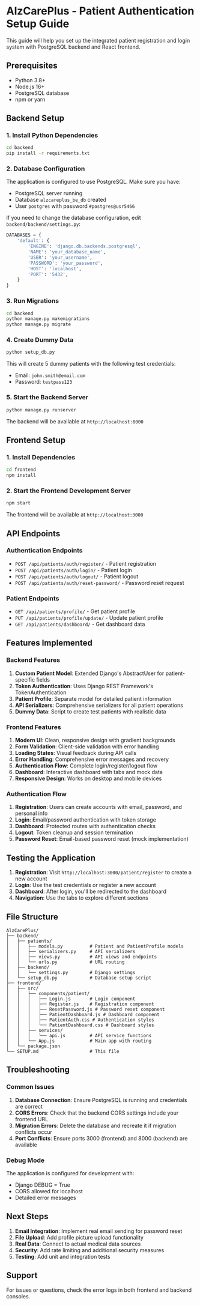 # AlzCarePlus - Patient Authentication Setup Guide

This guide will help you set up the integrated patient registration and login system with PostgreSQL backend and React frontend.

## Prerequisites

- Python 3.8+
- Node.js 16+
- PostgreSQL database
- npm or yarn

## Backend Setup

### 1. Install Python Dependencies

```bash
cd backend
pip install -r requirements.txt
```

### 2. Database Configuration

The application is configured to use PostgreSQL. Make sure you have:
- PostgreSQL server running
- Database `alzcareplus_be_db` created
- User `postgres` with password `#postgres@usr5466`

If you need to change the database configuration, edit `backend/backend/settings.py`:

```python
DATABASES = {
    'default': {
        'ENGINE': 'django.db.backends.postgresql',
        'NAME': 'your_database_name',
        'USER': 'your_username',
        'PASSWORD': 'your_password',
        'HOST': 'localhost',
        'PORT': '5432',
    }
}
```

### 3. Run Migrations

```bash
cd backend
python manage.py makemigrations
python manage.py migrate
```

### 4. Create Dummy Data

```bash
python setup_db.py
```

This will create 5 dummy patients with the following test credentials:
- Email: `john.smith@email.com`
- Password: `testpass123`

### 5. Start the Backend Server

```bash
python manage.py runserver
```

The backend will be available at `http://localhost:8000`

## Frontend Setup

### 1. Install Dependencies

```bash
cd frontend
npm install
```

### 2. Start the Frontend Development Server

```bash
npm start
```

The frontend will be available at `http://localhost:3000`

## API Endpoints

### Authentication Endpoints

- `POST /api/patients/auth/register/` - Patient registration
- `POST /api/patients/auth/login/` - Patient login
- `POST /api/patients/auth/logout/` - Patient logout
- `POST /api/patients/auth/reset-password/` - Password reset request

### Patient Endpoints

- `GET /api/patients/profile/` - Get patient profile
- `PUT /api/patients/profile/update/` - Update patient profile
- `GET /api/patients/dashboard/` - Get dashboard data

## Features Implemented

### Backend Features

1. **Custom Patient Model**: Extended Django's AbstractUser for patient-specific fields
2. **Token Authentication**: Uses Django REST Framework's TokenAuthentication
3. **Patient Profile**: Separate model for detailed patient information
4. **API Serializers**: Comprehensive serializers for all patient operations
5. **Dummy Data**: Script to create test patients with realistic data

### Frontend Features

1. **Modern UI**: Clean, responsive design with gradient backgrounds
2. **Form Validation**: Client-side validation with error handling
3. **Loading States**: Visual feedback during API calls
4. **Error Handling**: Comprehensive error messages and recovery
5. **Authentication Flow**: Complete login/register/logout flow
6. **Dashboard**: Interactive dashboard with tabs and mock data
7. **Responsive Design**: Works on desktop and mobile devices

### Authentication Flow

1. **Registration**: Users can create accounts with email, password, and personal info
2. **Login**: Email/password authentication with token storage
3. **Dashboard**: Protected routes with authentication checks
4. **Logout**: Token cleanup and session termination
5. **Password Reset**: Email-based password reset (mock implementation)

## Testing the Application

1. **Registration**: Visit `http://localhost:3000/patient/register` to create a new account
2. **Login**: Use the test credentials or register a new account
3. **Dashboard**: After login, you'll be redirected to the dashboard
4. **Navigation**: Use the tabs to explore different sections

## File Structure

```
AlzCarePlus/
├── backend/
│   ├── patients/
│   │   ├── models.py          # Patient and PatientProfile models
│   │   ├── serializers.py     # API serializers
│   │   ├── views.py           # API views and endpoints
│   │   └── urls.py            # URL routing
│   ├── backend/
│   │   └── settings.py        # Django settings
│   └── setup_db.py            # Database setup script
├── frontend/
│   ├── src/
│   │   ├── components/patient/
│   │   │   ├── Login.js       # Login component
│   │   │   ├── Register.js    # Registration component
│   │   │   ├── ResetPassword.js # Password reset component
│   │   │   ├── PatientDashboard.js # Dashboard component
│   │   │   ├── PatientAuth.css # Authentication styles
│   │   │   └── PatientDashboard.css # Dashboard styles
│   │   ├── services/
│   │   │   └── api.js         # API service functions
│   │   └── App.js             # Main app with routing
│   └── package.json
└── SETUP.md                   # This file
```

## Troubleshooting

### Common Issues

1. **Database Connection**: Ensure PostgreSQL is running and credentials are correct
2. **CORS Errors**: Check that the backend CORS settings include your frontend URL
3. **Migration Errors**: Delete the database and recreate it if migration conflicts occur
4. **Port Conflicts**: Ensure ports 3000 (frontend) and 8000 (backend) are available

### Debug Mode

The application is configured for development with:
- Django DEBUG = True
- CORS allowed for localhost
- Detailed error messages

## Next Steps

1. **Email Integration**: Implement real email sending for password reset
2. **File Upload**: Add profile picture upload functionality
3. **Real Data**: Connect to actual medical data sources
4. **Security**: Add rate limiting and additional security measures
5. **Testing**: Add unit and integration tests

## Support

For issues or questions, check the error logs in both frontend and backend consoles. 
